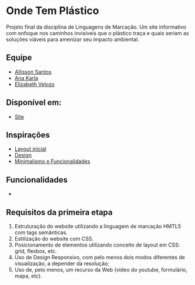 # Onde Tem Plástico

Projeto final da disciplina de Linguagens de Marcação. Um site informativo com enfoque nos caminhos invisíveis que o plástico traça e quais seriam as soluções viáveis para amenizar seu impacto ambiental. 

## Equipe

- [Allisson Santos](https://www.linkedin.com/in/allissonst)
- [Ana Karla](https://www.linkedin.com/in/ana-karla-alves-07450a215)
- [Elizabeth Velozo](https://www.linkedin.com/in/elizabethvelozo)

## Disponível em:

- [Site](https://elizabethvelozo.github.io/onde-tem-plastico/)

## Inspirações

- [Layout inicial](https://yourplanyourplanet.sustainability.google/)
- [Design](https://weaintplastic.com/)
- [Minimalismo e Funcionalidades](https://umavidasemlixo.com/)

## Funcionalidades

-

## Requisitos da primeira etapa

1. Estruturação do website utilizando a linguagem de marcação HMTL5 com tags semânticas.
2. Estilização do website com CSS.
3. Posicionamento de elementos utilizando conceito de layout em CSS: grid, flexbox, etc.
4. Uso de Design Responsivo, com pelo menos dois modos diferentes de visualização, a depender da  resolução;
5. Uso de, pelo menos, um recurso da Web (vídeo do youtube, formulário, mapa, etc).
